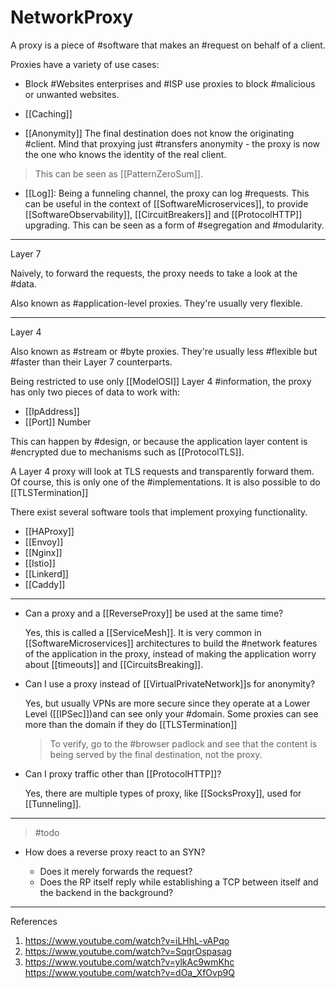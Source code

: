 # NetworkProxy

A proxy is a piece of #software that makes an #request on behalf of a client.

Proxies have a variety of use cases:

* Block #Websites
  enterprises and #ISP use proxies to block #malicious or unwanted websites.

* [[Caching]]

* [[Anonymity]]
  The final destination does not know the originating #client. Mind that proxying just #transfers anonymity - the proxy is now the one who knows the identity of the real client.

> This can be seen as [[PatternZeroSum]].

* [[Log]]:  Being a funneling channel, the proxy can log #requests. This can be useful in the context of [[SoftwareMicroservices]], to provide [[SoftwareObservability]], [[CircuitBreakers]] and [[ProtocolHTTP]] upgrading. This can be seen as a form of #segregation and #modularity.

___

Layer 7

Naively, to forward the requests, the proxy needs to take a look at the #data.

Also known as #application-level proxies. They're usually very flexible.

___

Layer 4

Also known as #stream or #byte proxies. They're usually less #flexible but #faster than their Layer 7 counterparts.

Being restricted to use only [[ModelOSI]] Layer 4 #information, the proxy has only two pieces of data to work with:

* [[IpAddress]]
* [[Port]] Number

This can happen by #design, or because the application layer content is #encrypted due to mechanisms such as [[ProtocolTLS]].

A Layer 4 proxy will look at TLS requests and transparently forward them. Of course, this is only one of the #implementations. It is also possible to do [[TLSTermination]]

There exist several software tools that implement proxying functionality.

* [[HAProxy]]
* [[Envoy]]
* [[Nginx]]
* [[Istio]]
* [[Linkerd]]
* [[Caddy]]

___

* Can a proxy and a [[ReverseProxy]] be used at the same time?

    Yes, this is called a [[ServiceMesh]].
    It is very common in [[SoftwareMicroservices]] architectures to build the #network features of the application in the proxy, instead of making the application worry about [[timeouts]] and [[CircuitsBreaking]].

* Can I use a proxy instead of [[VirtualPrivateNetwork]]s for anonymity?
  
  Yes, but usually VPNs are more secure since they operate at a Lower Level ([[IPSec]])and can see only your #domain. Some proxies can see more than the domain if they do [[TLSTermination]]
  
  > To verify, go to the #browser padlock and see that the content is being served by the final destination, not the proxy.
  
* Can I proxy traffic other than [[ProtocolHTTP]]?
  
  Yes, there are multiple types of proxy, like [[SocksProxy]], used for [[Tunneling]].

___

> #todo

* How does a reverse proxy react to an SYN?

  * Does it merely forwards the request?
  * Does the RP itself reply while establishing a TCP between itself and the backend in the background?

___

References

1. <https://www.youtube.com/watch?v=iLHhL-vAPqo>
2. <https://www.youtube.com/watch?v=SqqrOspasag>
3. <https://www.youtube.com/watch?v=ylkAc9wmKhc>
https://www.youtube.com/watch?v=dOa_XfOvp9Q